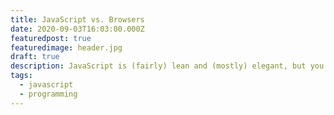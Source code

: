 ```yaml
---
title: JavaScript vs. Browsers
date: 2020-09-03T16:03:00.000Z
featuredpost: true
featuredimage: header.jpg
draft: true
description: JavaScript is (fairly) lean and (mostly) elegant, but you wouldn't know that if you learned JavaScript from a React tutorial or an Express.js app.
tags:
  - javascript
  - programming
---
```

